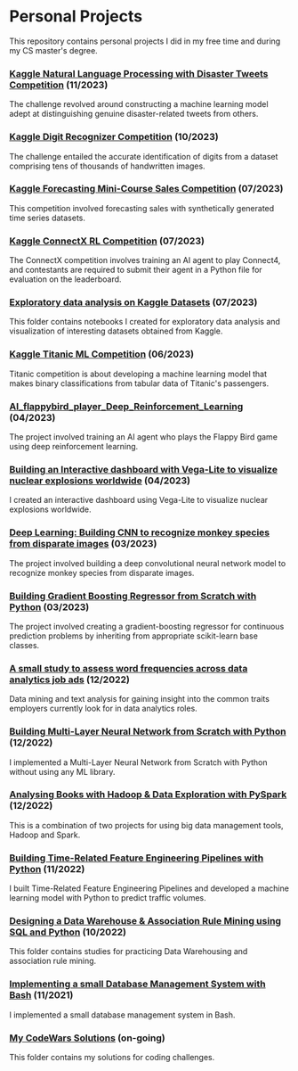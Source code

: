 # Personal Projects

<p>This repository contains personal projects I did in my free time and during my CS master's degree.</p>

### [Kaggle Natural Language Processing with Disaster Tweets Competition](https://github.com/pelinkeskin/Personal_projects/tree/main/Kaggle_NLP_Disaster_Tweets) (11/2023)
The challenge revolved around constructing a machine learning model adept at distinguishing genuine disaster-related tweets from others. 

### [Kaggle Digit Recognizer Competition](https://github.com/pelinkeskin/Personal_projects/tree/main/Kaggle_Digit_Recognizer) (10/2023)
The challenge entailed the accurate identification of digits from a dataset comprising tens of thousands of handwritten images. 

### [Kaggle Forecasting Mini-Course Sales Competition](https://github.com/pelinkeskin/Personal_projects/tree/main/Kaggle_Forecasting_Mini-Course_Sales) (07/2023)
 This competition involved forecasting sales with synthetically generated time series datasets. 

### [Kaggle ConnectX RL Competition](https://github.com/pelinkeskin/Personal_projects/tree/main/Kaggle_ConnectX_ML_Competition) (07/2023) 
The ConnectX competition involves training an AI agent to play Connect4, and contestants are required to submit their agent in a Python file for evaluation on the leaderboard.

### [Exploratory data analysis on Kaggle Datasets](https://github.com/pelinkeskin/Personal_projects/tree/main/EDAonKaggleDatasets) (07/2023) 
This folder contains notebooks I created for exploratory data analysis and visualization of interesting datasets obtained from Kaggle. 

### [Kaggle Titanic ML Competition](https://github.com/pelinkeskin/Personal_projects/tree/main/Kaggle_Titanic_ML_Competition) (06/2023)
Titanic competition is about developing a machine learning model that makes binary classifications from tabular data of Titanic's passengers.  

### [AI_flappybird_player_Deep_Reinforcement_Learning](https://github.com/pelinkeskin/Personal_projects/tree/main/AI_flappybird_player_Deep_Reinforcement_Learning) (04/2023)
The project involved training an AI agent who plays the Flappy Bird game using deep reinforcement learning.  

### [Building an Interactive dashboard with Vega-Lite to visualize nuclear explosions worldwide](https://github.com/pelinkeskin/Personal_projects/tree/main/Interactive_dashboard_Vega-Lite) (04/2023)
I created an interactive dashboard using Vega-Lite to visualize nuclear explosions worldwide.

### [Deep Learning: Building CNN to recognize monkey species from disparate images](https://github.com/pelinkeskin/Personal_projects/tree/main/image_classification_with_CNN) (03/2023)
The project involved building a deep convolutional neural network model to recognize monkey species from disparate images. 

### [Building Gradient Boosting Regressor from Scratch with Python](https://github.com/pelinkeskin/Personal_projects/tree/main/self-built_GradientBoosting_Regressor) (03/2023)
The project involved creating a gradient-boosting regressor for continuous prediction problems by inheriting from appropriate scikit-learn base classes. 

### [A small study to assess word frequencies across data analytics job ads](https://github.com/pelinkeskin/Personal_projects/tree/main/JobAdsWordFreqEval) (12/2022)
Data mining and text analysis for gaining insight into the common traits employers currently look for in data analytics roles.

### [Building Multi-Layer Neural Network from Scratch with Python](https://github.com/pelinkeskin/Personal_projects/tree/main/Multi-Layer_Neural_Network_from_Scratch) (12/2022)
I implemented a Multi-Layer Neural Network from Scratch with Python without using any ML library. 

### [Analysing Books with Hadoop & Data Exploration with PySpark](https://github.com/pelinkeskin/Personal_projects/tree/main/Big_Data_Exploration_Hadoop_PySpark) (12/2022)
This is a combination of two projects for using big data management tools, Hadoop and Spark. 

### [Building Time-Related Feature Engineering Pipelines with Python](https://github.com/pelinkeskin/Personal_projects/tree/main/Time-Related_Feature_Engineering) (11/2022)
I built Time-Related Feature Engineering Pipelines and developed a machine learning model with Python to predict traffic volumes.

### [Designing a Data Warehouse & Association Rule Mining using SQL and Python](https://github.com/pelinkeskin/Personal_projects/tree/main/DatawareHousing_AssociationRule_Mining) (10/2022)
This folder contains studies for practicing Data Warehousing and association rule mining.

### [Implementing a small Database Management System with Bash](https://github.com/pelinkeskin/Personal_projects/tree/main/DBMS_BASH) (11/2021)
I implemented a small database management system in Bash.

### [My CodeWars Solutions](https://github.com/pelinkeskin/Personal_projects/tree/main/codewars_solns) (on-going)
This folder contains my solutions for coding challenges.
